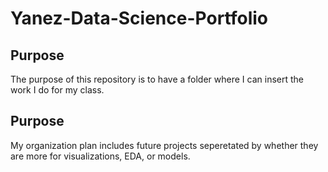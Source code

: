 # Yanez-Data-Science-Portfolio


## Purpose

The purpose of this repository is to have a folder where I can insert the work I do for my class.

## Purpose

My organization plan includes future projects seperetated by whether they are more for visualizations, EDA, or models.
